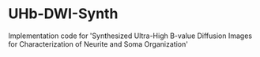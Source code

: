 # UHb-DWI-Synth
Implementation code for 'Synthesized Ultra-High B-value Diffusion Images for Characterization of Neurite and Soma Organization'
